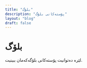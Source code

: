 ```yaml
---
title: "بلۆگ"
description: "پۆستەکانی بلۆگ"
layout: "blog"
draft: false
---
```


# بلۆگ

لێرە دەتوانیت پۆستەکانی بلۆگەکەمان ببینیت. 